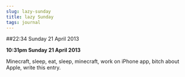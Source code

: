 ```yaml
---
slug: lazy-sunday
title: lazy Sunday
tags: journal
---
```


##22:34 Sunday 21 April 2013

**10:31pm Sunday 21 April 2013**

Minecraft, sleep, eat, sleep, minecraft, work on iPhone app, bitch about Apple, write this entry.
